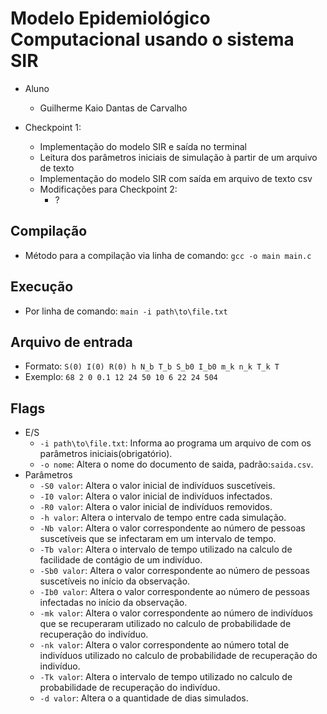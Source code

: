 # Modelo Epidemiológico Computacional usando o sistema SIR
- Aluno
  * Guilherme Kaio Dantas de Carvalho
  
- Checkpoint 1:
  * Implementação do modelo SIR e saída no terminal
  * Leitura dos parâmetros iniciais de simulação à partir de um arquivo de texto
  * Implementação do modelo SIR com saída em arquivo de texto csv
  * Modificações para Checkpoint 2:
    * ?

## Compilação
- Método para a compilação via linha de comando: `gcc -o main main.c`

## Execução
- Por linha de comando: `main -i path\to\file.txt`

## Arquivo de entrada
- Formato: `S(0) I(0) R(0) h N_b T_b S_b0 I_b0 m_k n_k T_k T`
- Exemplo: `68 2 0 0.1 12 24 50 10 6 22 24 504`

## Flags
- E/S
  * `-i path\to\file.txt`: Informa ao programa um arquivo de com os parâmetros iniciais(obrigatório).
  * `-o nome`: Altera o nome do documento de saida, padrão:`saida.csv`.
- Parâmetros
  * `-S0 valor`: Altera o valor inicial de indivíduos suscetíveis.  
  * `-I0 valor`: Altera o valor inicial de indivíduos infectados.
  * `-R0 valor`: Altera o valor inicial de indivíduos removidos.
  * `-h valor`: Altera o intervalo de tempo entre cada simulação.
  * `-Nb valor`: Altera o valor correspondente ao número de pessoas suscetíveis que se infectaram em um intervalo de tempo.
  * `-Tb valor`: Altera o intervalo de tempo utilizado na calculo de facilidade de contágio de um indivíduo.
  * `-Sb0 valor`: Altera o valor correspondente ao número de pessoas suscetíveis no início da observação.
  * `-Ib0 valor`: Altera o valor correspondente ao número de pessoas infectadas no início da observação.
  * `-mk valor`: Altera o valor correspondente ao número de indivíduos que se recuperaram utilizado no calculo de probabilidade de recuperação do indivíduo.
  * `-nk valor`: Altera o valor correspondente ao número total de indivíduos utilizado no calculo de probabilidade de recuperação do indivíduo.
  * `-Tk valor`: Altera o intervalo de tempo utilizado no calculo de probabilidade de recuperação do indivíduo.
  * `-d valor`: Altera o a quantidade de dias simulados.
